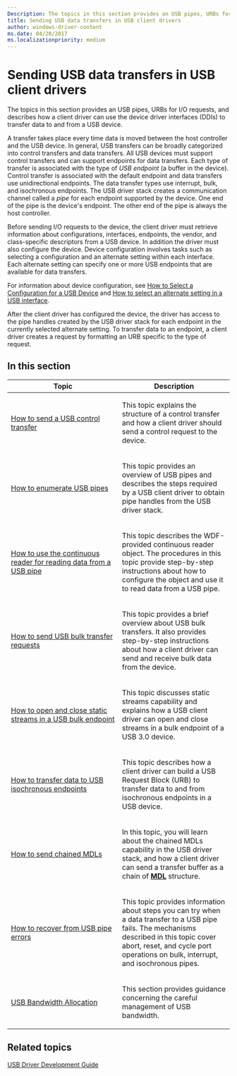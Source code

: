 ```yaml
---
Description: The topics in this section provides an USB pipes, URBs for I/O requests, and describes how a client driver can use the device driver interfaces (DDIs) to transfer data to and from a USB device.
title: Sending USB data transfers in USB client drivers
author: windows-driver-content
ms.date: 04/20/2017
ms.localizationpriority: medium
---
```


# Sending USB data transfers in USB client drivers


The topics in this section provides an USB pipes, URBs for I/O requests, and describes how a client driver can use the device driver interfaces (DDIs) to transfer data to and from a USB device.




A transfer takes place every time data is moved between the host controller and the USB device. In general, USB transfers can be broadly categorized into control transfers and data transfers. All USB devices must support control transfers and can support endpoints for data transfers. Each type of transfer is associated with the type of *USB endpoint* (a buffer in the device). Control transfer is associated with the default endpoint and data transfers use unidirectional endpoints. The data transfer types use interrupt, bulk, and isochronous endpoints. The USB driver stack creates a communication channel called a *pipe* for each endpoint supported by the device. One end of the pipe is the device's endpoint. The other end of the pipe is always the host controller.

Before sending I/O requests to the device, the client driver must retrieve information about configurations, interfaces, endpoints, the vendor, and class-specific descriptors from a USB device. In addition the driver must also configure the device. Device configuration involves tasks such as selecting a configuration and an alternate setting within each interface. Each alternate setting can specify one or more USB endpoints that are available for data transfers.

For information about device configuration, see [How to Select a Configuration for a USB Device](how-to-select-a-configuration-for-a-usb-device.md) and [How to select an alternate setting in a USB interface](select-a-usb-alternate-setting.md).

After the client driver has configured the device, the driver has access to the pipe handles created by the USB driver stack for each endpoint in the currently selected alternate setting. To transfer data to an endpoint, a client driver creates a request by formatting an URB specific to the type of request.

## In this section


<table>
<colgroup>
<col width="50%" />
<col width="50%" />
</colgroup>
<thead>
<tr class="header">
<th>Topic</th>
<th>Description</th>
</tr>
</thead>
<tbody>
<tr class="odd">
<td><p><a href="usb-control-transfer.md" data-raw-source="[How to send a USB control transfer](usb-control-transfer.md)">How to send a USB control transfer</a></p></td>
<td><p>This topic explains the structure of a control transfer and how a client driver should send a control request to the device.</p></td>
</tr>
<tr class="even">
<td><p><a href="how-to-get-usb-pipe-handles.md" data-raw-source="[How to enumerate USB pipes](how-to-get-usb-pipe-handles.md)">How to enumerate USB pipes</a></p></td>
<td><p>This topic provides an overview of USB pipes and describes the steps required by a USB client driver to obtain pipe handles from the USB driver stack.</p></td>
</tr>
<tr class="odd">
<td><p><a href="how-to-use-the-continous-reader-for-getting-data-from-a-usb-endpoint--umdf-.md" data-raw-source="[How to use the continuous reader for reading data from a USB pipe](how-to-use-the-continous-reader-for-getting-data-from-a-usb-endpoint--umdf-.md)">How to use the continuous reader for reading data from a USB pipe</a></p></td>
<td><p>This topic describes the WDF-provided continuous reader object. The procedures in this topic provide step-by-step instructions about how to configure the object and use it to read data from a USB pipe.</p></td>
</tr>
<tr class="even">
<td><p><a href="usb-bulk-and-interrupt-transfer.md" data-raw-source="[How to send USB bulk transfer requests](usb-bulk-and-interrupt-transfer.md)">How to send USB bulk transfer requests</a></p></td>
<td><p>This topic provides a brief overview about USB bulk transfers. It also provides step-by-step instructions about how a client driver can send and receive bulk data from the device.</p></td>
</tr>
<tr class="odd">
<td><p><a href="how-to-open-streams-in-a-usb-endpoint.md" data-raw-source="[How to open and close static streams in a USB bulk endpoint](how-to-open-streams-in-a-usb-endpoint.md)">How to open and close static streams in a USB bulk endpoint</a></p></td>
<td><p>This topic discusses static streams capability and explains how a USB client driver can open and close streams in a bulk endpoint of a USB 3.0 device.</p></td>
</tr>
<tr class="even">
<td><p><a href="transfer-data-to-isochronous-endpoints.md" data-raw-source="[How to transfer data to USB isochronous endpoints](transfer-data-to-isochronous-endpoints.md)">How to transfer data to USB isochronous endpoints</a></p></td>
<td><p>This topic describes how a client driver can build a USB Request Block (URB) to transfer data to and from isochronous endpoints in a USB device.</p></td>
</tr>
<tr class="odd">
<td><p><a href="how-to-send-chained-mdls.md" data-raw-source="[How to send chained MDLs](how-to-send-chained-mdls.md)">How to send chained MDLs</a></p></td>
<td><p>In this topic, you will learn about the chained MDLs capability in the USB driver stack, and how a client driver can send a transfer buffer as a chain of <a href="https://msdn.microsoft.com/library/windows/hardware/ff554414" data-raw-source="[&lt;strong&gt;MDL&lt;/strong&gt;](https://msdn.microsoft.com/library/windows/hardware/ff554414)"><strong>MDL</strong></a> structure.</p></td>
</tr>
<tr class="even">
<td><p><a href="how-to-recover-from-usb-pipe-errors.md" data-raw-source="[How to recover from USB pipe errors](how-to-recover-from-usb-pipe-errors.md)">How to recover from USB pipe errors</a></p></td>
<td><p>This topic provides information about steps you can try when a data transfer to a USB pipe fails. The mechanisms described in this topic cover abort, reset, and cycle port operations on bulk, interrupt, and isochronous pipes.</p></td>
</tr>
<tr class="odd">
<td><p><a href="usb-bandwidth-allocation.md" data-raw-source="[USB Bandwidth Allocation](usb-bandwidth-allocation.md)">USB Bandwidth Allocation</a></p></td>
<td><p>This section provides guidance concerning the careful management of USB bandwidth.</p></td>
</tr>
</tbody>
</table>

 

## Related topics
[USB Driver Development Guide](usb-driver-development-guide.md)  



